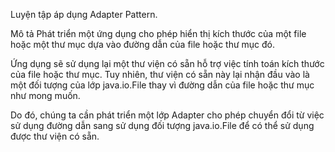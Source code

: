 Luyện tập áp dụng Adapter Pattern.

Mô tả
Phát triển một ứng dụng cho phép hiển thị kích thước của một file hoặc một thư mục dựa vào đường dẫn của file hoặc thư mục đó.

Ứng dụng sẽ sử dụng lại một thư viện có sẵn hỗ trợ việc tính toán kích thước của file hoặc thư mục. Tuy nhiên, thư viện có sẵn này lại nhận đầu vào là một đối tượng của lớp java.io.File thay vì đường dẫn của file hoặc thư mục như mong muốn.

Do đó, chúng ta cần phát triển một lớp Adapter cho phép chuyển đổi từ việc sử dụng đường dẫn sang sử dụng đối tượng java.io.File để có thể sử dụng được thư viện có sẵn.
